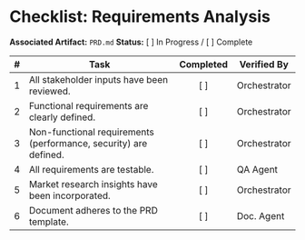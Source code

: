 # Checklist: Requirements Analysis

**Associated Artifact:** `PRD.md`
**Status:** [ ] In Progress / [ ] Complete

| # | Task                                                     | Completed | Verified By |
|---|----------------------------------------------------------|:---------:|-------------|
| 1 | All stakeholder inputs have been reviewed.               |    [ ]    | Orchestrator|
| 2 | Functional requirements are clearly defined.             |    [ ]    | Orchestrator|
| 3 | Non-functional requirements (performance, security) are defined. |    [ ]    | Orchestrator|
| 4 | All requirements are testable.                           |    [ ]    | QA Agent    |
| 5 | Market research insights have been incorporated.         |    [ ]    | Orchestrator|
| 6 | Document adheres to the PRD template.                    |    [ ]    | Doc. Agent  |
